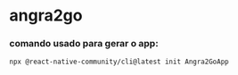# angra2go

### comando usado para gerar o app:
`npx @react-native-community/cli@latest init Angra2GoApp
`
